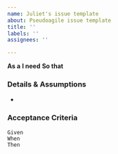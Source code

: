 ```yaml
---
name: Juliet's issue template
about: Pseudoagile issue template
title: ''
labels: ''
assignees: ''

---
```


**As a**
**I need** 
**So that** 

### Details & Assumptions
-
 
### Acceptance Criteria
```gherkin
Given
When 
Then
```
